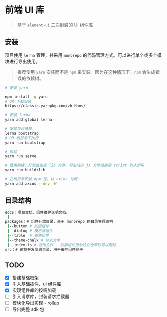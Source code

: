 # 前端 UI 库

> 基于 `element-ui` 二次封装的 UI 组件库

## 安装

项目使用 `lerna` 管理，并采用 `monorepo` 的代码管理方式。可以进行单个或多个模块进行导出使用。

> 推荐使用 `yarn` 安装而不是 `npm` 来安装。因为在这种情形下，`npm` 会生成错误的依赖树。

```bash
# 安装 yarn 

npm install -g yarn
# OR 下载安装
https://classic.yarnpkg.com/zh-Hans/

# 安装 lerna 
yarn add global lerna

# 安装项目依赖
lerna bootstrap
# OR 根目录下执行
yarn run bootstrap

# 启动
yarn run serve

# 使用构建，打包会生成 lib 文件，将生成的 js 文件直接用 script 引入即可
yarn run build:lib

# 在根目录安装 npm 包，以 axios 为例：
yarn add axios --dev -W
```

## 目录结构

```bash
docs：项目文档，组件维护说明文档。
 |
packages：# 组件存放目录，基于 monorepo 的目录管理结构
 |--button # 按钮组件
 |--dialog # 模态框组件
 |--table  # 表格组件
 |--theme-chalk # 样式文件
 |--index.ts # 导出文件 - 后期组件拆分独立仓库时可以删除
src：# 前端开发阶段目录，用于编写组件例子
```

## TODO

- [x] 搭建基础框架
- [x] 引入基础插件、ui 组件库
- [x] 实现组件库的按需加载
- [ ] 引入请求库，封装请求拦截器
- [ ] 模块化导出实现 - rollup
- [ ] 导出完整 sdk 包
